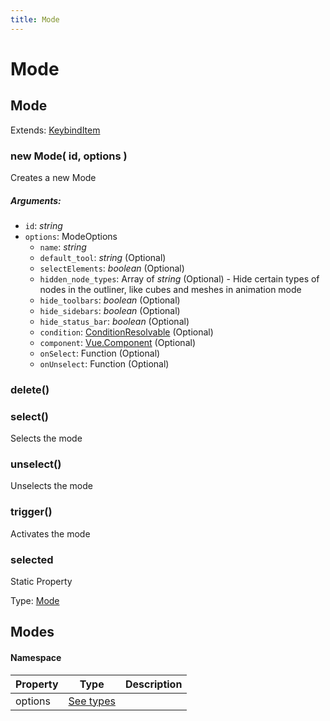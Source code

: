 ```yaml
---
title: Mode
---
```


# Mode
## Mode
Extends: [KeybindItem](action#keybinditem)

### new Mode( id, options )
Creates a new Mode

##### Arguments:
* `id`: *string*
* `options`: ModeOptions
	* `name`: *string*
	* `default_tool`: *string* (Optional)
	* `selectElements`: *boolean* (Optional)
	* `hidden_node_types`: Array of *string* (Optional) - Hide certain types of nodes in the outliner, like cubes and meshes in animation mode
	* `hide_toolbars`: *boolean* (Optional)
	* `hide_sidebars`: *boolean* (Optional)
	* `hide_status_bar`: *boolean* (Optional)
	* `condition`: [ConditionResolvable](https://github.com/JannisX11/blockbench-types/blob/main/types/util.d.ts#L1) (Optional)
	* `component`: [Vue.Component](https://v2.vuejs.org/v2/guide/components.html) (Optional)
	* `onSelect`: Function (Optional)
	* `onUnselect`: Function (Optional)


### delete()


### select()
Selects the mode



### unselect()
Unselects the mode



### trigger()
Activates the mode



### selected
Static Property

Type: [Mode](mode#mode-1)



## Modes
#### Namespace

| Property | Type | Description |
| -------- | ---- | ----------- |
| options | [See types](https://github.com/JannisX11/blockbench-types/blob/95ce15c/types/mode.d.ts#L31) |  |

